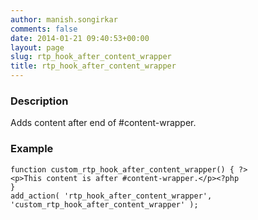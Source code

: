 ```yaml
---
author: manish.songirkar
comments: false
date: 2014-01-21 09:40:53+00:00
layout: page
slug: rtp_hook_after_content_wrapper
title: rtp_hook_after_content_wrapper
---
```


### Description


Adds content after end of #content-wrapper.


### Example



    
    function custom_rtp_hook_after_content_wrapper() { ?>
    <p>This content is after #content-wrapper.</p><?php
    }
    add_action( 'rtp_hook_after_content_wrapper', 'custom_rtp_hook_after_content_wrapper' );
